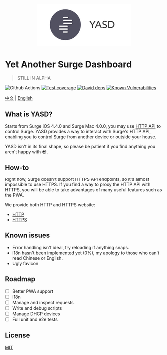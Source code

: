 <p align="center">
  <a href="https://github.com/geekdada/yasd">
    <img width="300" src="public/github-banner.png" alt="logo">
  </a>
</p>

# Yet Another Surge Dashboard

> STILL IN ALPHA

![Github Actions][github-actions-image]
[![Test coverage][codecov-image]][codecov-url]
[![David deps][david-image]][david-url]
[![Known Vulnerabilities][snyk-image]][snyk-url]

[codecov-image]: https://codecov.io/gh/geekdada/yasd/branch/master/graph/badge.svg
[codecov-url]: https://codecov.io/gh/geekdada/yasd
[david-image]: https://img.shields.io/david/geekdada/yasd.svg?style=flat-square
[david-url]: https://david-dm.org/geekdada/yasd
[snyk-image]: https://snyk.io/test/github/geekdada/yasd/badge.svg?targetFile=package.json
[snyk-url]: https://snyk.io/test/github/geekdada/yasd?targetFile=package.json
[github-actions-image]: https://github.com/geekdada/yasd/workflows/Node%20CI/badge.svg

[中文](/README_zh-CN.md) | [English](/README.md)

## What is YASD?

Starts from Surge iOS 4.4.0 and Surge Mac 4.0.0, you may use [HTTP API](https://manual.nssurge.com/others/http-api.html) to control Surge. YASD provides a way to interact with Surge's HTTP API, enabling you to control Surge from another device or outside your house.

YASD isn't in its final shape, so please be patient if you find anything you aren't happy with 😎.

## How-to

Right now, Surge doesn't support HTTPS API endpoints, so it's almost impossible to use HTTPS. If you find a way to proxy the HTTP API with HTTPS, you will be able to take advantages of many useful features such as the PWA.

We provide both HTTP and HTTPS website:

- [HTTP](http://yasd.nerdynerd.org)
- [HTTPS](https://yasd.vercel.app)

## Known issues

- Error handling isn't ideal, try reloading if anything snaps.
- i18n hasn't been implemented yet (0%), my apology to those who can't read Chinese or English.
- Ugly favicon

## Roadmap

- [ ] Better PWA support
- [ ] i18n
- [ ] Manage and inspect requests
- [ ] Write and debug scripts
- [ ] Manage DHCP devices
- [ ] Full unit and e2e tests

## License

[MIT](https://github.com/geekdada/yasd/blob/master/LICENSE)
